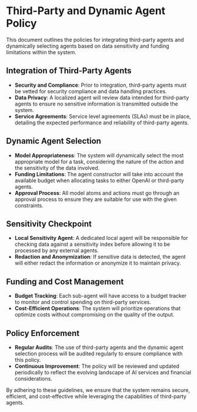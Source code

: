 # Third-Party and Dynamic Agent Policy

This document outlines the policies for integrating third-party agents and dynamically selecting agents based on data sensitivity and funding limitations within the system.

## Integration of Third-Party Agents

- **Security and Compliance**: Prior to integration, third-party agents must be vetted for security compliance and data handling practices.
- **Data Privacy**: A localized agent will review data intended for third-party agents to ensure no sensitive information is transmitted outside the system.
- **Service Agreements**: Service level agreements (SLAs) must be in place, detailing the expected performance and reliability of third-party agents.

## Dynamic Agent Selection

- **Model Appropriateness**: The system will dynamically select the most appropriate model for a task, considering the nature of the action and the sensitivity of the data involved.
- **Funding Limitations**: The agent constructor will take into account the available budget when allocating tasks to either OpenAI or third-party agents.
- **Approval Process**: All model atoms and actions must go through an approval process to ensure they are suitable for use with the given constraints.

## Sensitivity Checkpoint

- **Local Sensitivity Agent**: A dedicated local agent will be responsible for checking data against a sensitivity index before allowing it to be processed by any external agents.
- **Redaction and Anonymization**: If sensitive data is detected, the agent will either redact the information or anonymize it to maintain privacy.

## Funding and Cost Management

- **Budget Tracking**: Each sub-agent will have access to a budget tracker to monitor and control spending on third-party services.
- **Cost-Efficient Operations**: The system will prioritize operations that optimize costs without compromising on the quality of the output.

## Policy Enforcement

- **Regular Audits**: The use of third-party agents and the dynamic agent selection process will be audited regularly to ensure compliance with this policy.
- **Continuous Improvement**: The policy will be reviewed and updated periodically to reflect the evolving landscape of AI services and financial considerations.

By adhering to these guidelines, we ensure that the system remains secure, efficient, and cost-effective while leveraging the capabilities of third-party agents.

